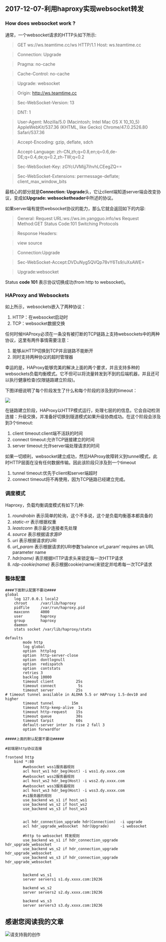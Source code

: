 ## 2017-12-07-利用haproxy实现websocket转发

### How does websocket work ?

通常，一个websocket请求的HTTP头如下所示:

>GET ws://ws.teamtime.cc/ws HTTP/1.1
>Host: ws.teamtime.cc

>Connection: Upgrade

>Pragma: no-cache

>Cache-Control: no-cache

>Upgrade: websocket

>Origin: http://ws.teamtime.cc

>Sec-WebSocket-Version: 13

>DNT: 1

>User-Agent: Mozilla/5.0 (Macintosh; Intel Mac OS X 10_10_5) AppleWebKit/537.36 (KHTML, like 
>Gecko) Chrome/47.0.2526.80 Safari/537.36

>Accept-Encoding: gzip, deflate, sdch

>Accept-Language: zh-CN,zh;q=0.8,en;q=0.6,de-DE;q=0.4,de;q=0.2,zh-TW;q=0.2

>Sec-WebSocket-Key: zGYcUVMijj7ihvhLCEegZQ==

>Sec-WebSocket-Extensions: permessage-deflate; client_max_window_bits

最核心的部分就是**Connection: Upgrade**头，它让client端知道server端会改变协议，变成如**Upgrade: websocketheader**中所述的协议。

如果server端有提供websocket协议的能力，那么它就会返回如下的内容:

>General:
>Request URL:ws://ws.im.yangguo.info/ws
>Request Method:GET
>Status Code:101 Switching Protocols

>Response Headers:

>view source

>Connection:Upgrade

>Sec-WebSocket-Accept:DVDuNyg5QVQp78vY6Ts9/uXsAWE=

>Upgrade:websocket

Status **code 101** 表示协议切换成功(from http to websocket)。


### HAProxy and Websockets
如上所示，websockets嵌入了两种协议：

1. HTTP：在websocket启动时
2. TCP：websocket数据交换

任何时候HAProxy必须在一条没有被打断的TCP链路上支持websockets中的两种协议，这里有两件事情需要注意：

1. 能够从HTTP切换到TCP并且链路不能断开
1. 同时支持两种协议的超时管理器

幸运的是，HAProxy能够完美的解决上面的两个要求，并且支持多种的websockets负载均衡模式。它不但可以将流量转发到不到的后端机器，并且还可以执行健康检查(仅限链路建立阶段)。

下图详细说明了每个阶段发生了什么和每个阶段的涉及到的timeout：

![](https://sggggy.github.io/images/timeout_websocket.png)

在链路建立阶段，HAProxy以HTTP模式运行，处理七层的的信息。它会自动检测连接：升级交换，并准备好切换到隧道模式如果升级协商成功。在这个阶段会涉及到3个timeout:

1. client timeout:client端不活跃的时间
1. connect timeout:允许TCP链接建立的时间
1. server timeout:允许server端处理请求的时间

如果一切顺利，websocket建立成功，然后HAProxy故障转义到tunnel模式，此时HTTP层面在没有任何数据传输。因此该阶段只涉及到一个timeout

1. tunnel timeout:优先于client和server端超时
1. connect timeout将不再使用，因为TCP链路已经建立完成。


### 调度模式

Haproxy，负载均衡调度模式有如下几种:

1. *roundrobin* 表示简单的轮询，这个不多说，这个是负载均衡基本都具备的
1. *static-rr* 表示根据权重
1. *leastconn* 表示最少连接者先处理
1. *source* 表示根据请求源IP
1. *uri* 表示根据请求的URI
1. *url_param* 表示根据请求的URl参数’balance url_param’ requires an URL parameter name
1. *hdr(name)* 表示根据HTTP请求头来锁定每一次HTTP请求
1. *rdp-cookie(name)* 表示根据cookie(name)来锁定并哈希每一次TCP请求

### 整体配置
```
####下面默认配置不要动####
global
    log 127.0.0.1 local2
    chroot      /var/lib/haproxy
    pidfile     /var/run/haproxy.pid
    maxconn     4000
    user        haproxy
    group       haproxy
    daemon
    stats socket /var/lib/haproxy/stats

defaults
        mode http
        log global
        option  httplog
        option  http-server-close
        option  dontlognull
        option  redispatch
        option  contstats
        retries 3
        backlog 10000
        timeout client          25s
        timeout connect          5s
        timeout server          25s
# timeout tunnel available in ALOHA 5.5 or HAProxy 1.5-dev10 and higher
        timeout tunnel        15m
        timeout http-keep-alive  1s
        timeout http-request    15s
        timeout queue           30s
        timeout tarpit          60s
        default-server inter 3s rise 2 fall 3
        option forwardfor

#####上面的默认配置不要动#####

#前端是http协议连接

frontend http
    bind *:80
        #websocket wss1服务器规则
        acl host_ws1 hdr_beg(Host) -i wss1.dy.xxxx.com
        #websocket wss2服务器规则
        acl host_ws2 hdr_beg(Host) -i wss2.dy.xxxx.com
        #websocket wss3服务器规则
        acl host_ws3 hdr_beg(Host) -i wss3.dy.xxxx.com
        #s1服务器的规则
        use_backend ws_s1 if host_ws1
        use_backend ws_s2 if host_ws2
        use_backend ws_s3 if host_ws3


        acl hdr_connection_upgrade hdr(Connection)  -i upgrade
        acl hdr_upgrade_websocket  hdr(Upgrade)     -i websocket

        #http to websocket 转发规则
        use_backend ws_s1 if hdr_connection_upgrade hdr_upgrade_websocket
        use_backend ws_s2 if hdr_connection_upgrade hdr_upgrade_websocket
        use_backend ws_s3 if hdr_connection_upgrade hdr_upgrade_websocket


        backend ws_s1
        server servers1 s1.dy.xxxx.com:19236

        backend ws_s2
        server servers2 s2.dy.xxxx.com:19236

        backend ws_s3
        server servers3 s3.dy.xxxx.com:19236
```

## 感谢您阅读我的文章

![请支持我的创作](https://sggggy.github.io/images/rewards_code.jpg)